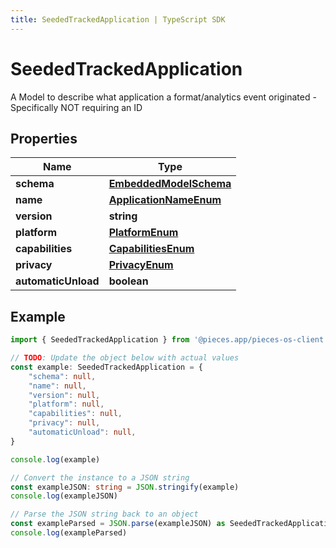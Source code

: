 ```yaml
---
title: SeededTrackedApplication | TypeScript SDK
---
```



# SeededTrackedApplication

A Model to describe what application a format/analytics event originated - Specifically NOT requiring an ID

## Properties

Name | Type
------------ | -------------
**schema** | [**EmbeddedModelSchema**](EmbeddedModelSchema)
**name** | [**ApplicationNameEnum**](ApplicationNameEnum)
**version** | **string**
**platform** | [**PlatformEnum**](PlatformEnum)
**capabilities** | [**CapabilitiesEnum**](CapabilitiesEnum)
**privacy** | [**PrivacyEnum**](PrivacyEnum)
**automaticUnload** | **boolean**

## Example

```typescript
import { SeededTrackedApplication } from '@pieces.app/pieces-os-client'

// TODO: Update the object below with actual values
const example: SeededTrackedApplication = {
    "schema": null,
    "name": null,
    "version": null,
    "platform": null,
    "capabilities": null,
    "privacy": null,
    "automaticUnload": null,
}

console.log(example)

// Convert the instance to a JSON string
const exampleJSON: string = JSON.stringify(example)
console.log(exampleJSON)

// Parse the JSON string back to an object
const exampleParsed = JSON.parse(exampleJSON) as SeededTrackedApplication
console.log(exampleParsed)
```


